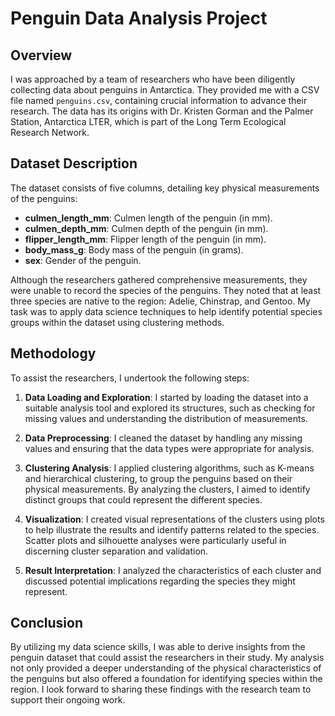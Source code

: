 # Penguin Data Analysis Project  

## Overview  

I was approached by a team of researchers who have been diligently collecting data about penguins in Antarctica. They provided me with a CSV file named `penguins.csv`, containing crucial information to advance their research. The data has its origins with Dr. Kristen Gorman and the Palmer Station, Antarctica LTER, which is part of the Long Term Ecological Research Network.  

## Dataset Description  

The dataset consists of five columns, detailing key physical measurements of the penguins:  

- **culmen_length_mm**: Culmen length of the penguin (in mm).  
- **culmen_depth_mm**: Culmen depth of the penguin (in mm).  
- **flipper_length_mm**: Flipper length of the penguin (in mm).  
- **body_mass_g**: Body mass of the penguin (in grams).  
- **sex**: Gender of the penguin.  

Although the researchers gathered comprehensive measurements, they were unable to record the species of the penguins. They noted that at least three species are native to the region: Adelie, Chinstrap, and Gentoo. My task was to apply data science techniques to help identify potential species groups within the dataset using clustering methods.  

## Methodology  

To assist the researchers, I undertook the following steps:  

1. **Data Loading and Exploration**: I started by loading the dataset into a suitable analysis tool and explored its structures, such as checking for missing values and understanding the distribution of measurements.  
  
2. **Data Preprocessing**: I cleaned the dataset by handling any missing values and ensuring that the data types were appropriate for analysis.  
  
3. **Clustering Analysis**: I applied clustering algorithms, such as K-means and hierarchical clustering, to group the penguins based on their physical measurements. By analyzing the clusters, I aimed to identify distinct groups that could represent the different species.  
  
4. **Visualization**: I created visual representations of the clusters using plots to help illustrate the results and identify patterns related to the species. Scatter plots and silhouette analyses were particularly useful in discerning cluster separation and validation.  

5. **Result Interpretation**: I analyzed the characteristics of each cluster and discussed potential implications regarding the species they might represent.  

## Conclusion  

By utilizing my data science skills, I was able to derive insights from the penguin dataset that could assist the researchers in their study. My analysis not only provided a deeper understanding of the physical characteristics of the penguins but also offered a foundation for identifying species within the region. I look forward to sharing these findings with the research team to support their ongoing work.
